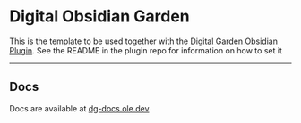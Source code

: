 # Digital Obsidian Garden
This is the template to be used together with the [Digital Garden Obsidian Plugin](https://github.com/oleeskild/Obsidian-Digital-Garden). 
See the README in the plugin repo for information on how to set it 

---
## Docs
Docs are available at [dg-docs.ole.dev](https://dg-docs.ole.dev/)
